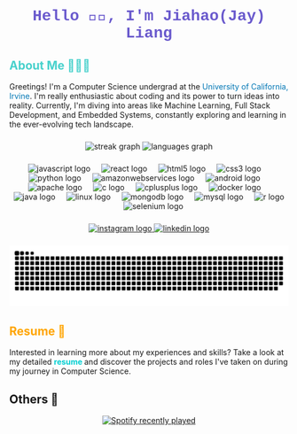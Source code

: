 <h1 align="center" style="color: #6a5acd; font-family: 'Courier New', Courier, monospace;">Hello 👋🏼, I'm Jiahao(Jay) Liang</h1>

###
<h2 align="left" style="color: #48d1cc;">About Me 👨🏼‍💻</h2>
<p align="left">
  Greetings! I'm a Computer Science undergrad at the 
  <a href="https://uci.edu/" style="text-decoration: none; color: #0077B5;">University of California, Irvine</a>. 
  I'm really enthusiastic about coding and its power to turn ideas into reality. Currently, I'm diving into areas like 
  Machine Learning, Full Stack Development, and Embedded Systems, constantly exploring and learning in the ever-evolving tech landscape.
</p>

###

<div align="center">
  <img src="https://streak-stats.demolab.com?user=notsojay&locale=en&mode=daily&theme=dracula&hide_border=false&border_radius=5" height="150" alt="streak graph"  />
  <img src="https://github-readme-stats.vercel.app/api/top-langs?username=notsojay&locale=en&hide_title=false&layout=compact&card_width=320&langs_count=5&theme=dracula&hide_border=false" height="150" alt="languages graph"  />
</div>

###

<div align="center">
  <img src="https://cdn.jsdelivr.net/gh/devicons/devicon/icons/javascript/javascript-original.svg" height="30" alt="javascript logo"  />
  <img width="12" />
  <img src="https://cdn.jsdelivr.net/gh/devicons/devicon/icons/react/react-original.svg" height="30" alt="react logo"  />
  <img width="12" />
  <img src="https://cdn.jsdelivr.net/gh/devicons/devicon/icons/html5/html5-original.svg" height="30" alt="html5 logo"  />
  <img width="12" />
  <img src="https://cdn.jsdelivr.net/gh/devicons/devicon/icons/css3/css3-original.svg" height="30" alt="css3 logo"  />
  <img width="12" />
  <img src="https://cdn.jsdelivr.net/gh/devicons/devicon/icons/python/python-original.svg" height="30" alt="python logo"  />
  <img width="12" />
  <img src="https://cdn.jsdelivr.net/gh/devicons/devicon/icons/amazonwebservices/amazonwebservices-original.svg" height="30" alt="amazonwebservices logo"  />
  <img width="12" />
  <img src="https://cdn.jsdelivr.net/gh/devicons/devicon/icons/android/android-original.svg" height="30" alt="android logo"  />
  <img width="12" />
  <img src="https://cdn.jsdelivr.net/gh/devicons/devicon/icons/apache/apache-original.svg" height="30" alt="apache logo"  />
  <img width="12" />
  <img src="https://cdn.jsdelivr.net/gh/devicons/devicon/icons/c/c-original.svg" height="30" alt="c logo"  />
  <img width="12" />
  <img src="https://cdn.jsdelivr.net/gh/devicons/devicon/icons/cplusplus/cplusplus-original.svg" height="30" alt="cplusplus logo"  />
  <img width="12" />
  <img src="https://cdn.jsdelivr.net/gh/devicons/devicon/icons/docker/docker-original.svg" height="30" alt="docker logo"  />
  <img width="12" />
  <img src="https://cdn.jsdelivr.net/gh/devicons/devicon/icons/java/java-original.svg" height="30" alt="java logo"  />
  <img width="12" />
  <img src="https://cdn.jsdelivr.net/gh/devicons/devicon/icons/linux/linux-original.svg" height="30" alt="linux logo"  />
  <img width="12" />
  <img src="https://cdn.jsdelivr.net/gh/devicons/devicon/icons/mongodb/mongodb-original.svg" height="30" alt="mongodb logo"  />
  <img width="12" />
  <img src="https://cdn.jsdelivr.net/gh/devicons/devicon/icons/mysql/mysql-original.svg" height="30" alt="mysql logo"  />
  <img width="12" />
  <img src="https://cdn.jsdelivr.net/gh/devicons/devicon/icons/r/r-original.svg" height="30" alt="r logo"  />
  <img width="12" />
  <img src="https://cdn.jsdelivr.net/gh/devicons/devicon/icons/selenium/selenium-original.svg" height="30" alt="selenium logo"  />
</div>

###

<div align="center">
  <a href="https://www.instagram.com/notsojay/" target="_blank">
    <img src="https://img.shields.io/static/v1?message=Instagram&logo=instagram&label=&color=E4405F&logoColor=white&labelColor=&style=for-the-badge" height="33" alt="instagram logo"  />
  </a>
  <a href="https://www.linkedin.com/in/jiahao-liang-notsojay" target="_blank">
    <img src="https://img.shields.io/static/v1?message=LinkedIn&logo=linkedin&label=&color=0077B5&logoColor=white&labelColor=&style=for-the-badge" height="33" alt="linkedin logo"  />
  </a>
</div>

###

<img src="https://raw.githubusercontent.com/notsojay/notsojay/output/snake.svg" alt="Snake animation" />

###

<h2 align="left" style="color: #ffa500;">Resume 📝</h2>
<p>
  Interested in learning more about my experiences and skills? Take a look at my detailed 
  <a href="Jiahao_Liang_Resume0.pdf" 
     style="text-decoration: none; color: #00ced1; font-weight: bold;">
     resume
  </a>
  and discover the projects and roles I've taken on during my journey in Computer Science.
</p>

###

<h2 align="left">Others 🧩</h2>
<div align="center">
  <a href="https://open.spotify.com/user/22v4koe3wplpqx46jjod2stea">
    <img src="https://spotify-recently-played-readme.vercel.app/api?user=22v4koe3wplpqx46jjod2stea&count=5&unique=true" alt="Spotify recently played"  />
  </a>
</div>

###
